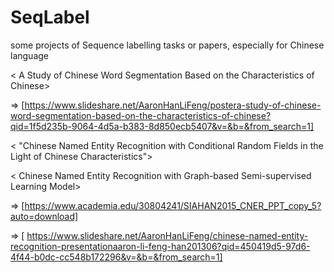 # SeqLabel
some projects of Sequence labelling tasks or papers, especially for Chinese language

\< A Study of Chinese Word Segmentation Based on the Characteristics of Chinese>

=> [https://www.slideshare.net/AaronHanLiFeng/postera-study-of-chinese-word-segmentation-based-on-the-characteristics-of-chinese?qid=1f5d235b-9064-4d5a-b383-8d850ecb5407&v=&b=&from_search=1]


\< "Chinese Named Entity Recognition with Conditional Random Fields in the Light of Chinese Characteristics">

\< Chinese Named Entity Recognition with Graph-based Semi-supervised Learning Model>

=> [https://www.academia.edu/30804241/SIAHAN2015_CNER_PPT_copy_5?auto=download]

=> [ https://www.slideshare.net/AaronHanLiFeng/chinese-named-entity-recognition-presentationaaron-li-feng-han201306?qid=450419d5-97d6-4f44-b0dc-cc548b172296&v=&b=&from_search=1]

